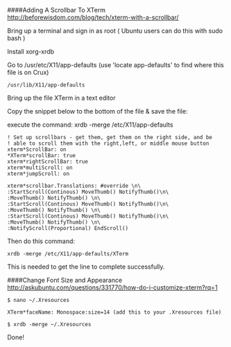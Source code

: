 ####Adding A Scrollbar To XTerm<br>
http://beforewisdom.com/blog/tech/xterm-with-a-scrollbar/


Bring up a terminal and sign in as root ( Ubuntu users can do this with sudo bash )

Install xorg-xrdb

Go to /usr/etc/X11/app-defaults (use 'locate app-defaults' to find where this file is on Crux)

    /usr/lib/X11/app-defaults

Bring up the file XTerm in a text editor

Copy the snippet below to the bottom of the file & save the file:

execute the command: xrdb -merge /etc/X11/app-defaults
    
    
	! Set up scrollbars - get them, get them on the right side, and be
	! able to scroll them with the right,left, or middle mouse button
	xterm*ScrollBar: on
	*XTerm*scrollBar: true
	xterm*rightScrollBar: true
	xterm*multiScroll: on
	xterm*jumpScroll: on
 
	xterm*scrollbar.Translations: #override \n\
  	:StartScroll(Continous) MoveThumb() NotifyThumb()\n\
  	:MoveThumb() NotifyThumb() \n\
  	:StartScroll(Continous) MoveThumb() NotifyThumb()\n\
  	:MoveThumb() NotifyThumb() \n\
  	:StartScroll(Continous) MoveThumb() NotifyThumb()\n\
  	:MoveThumb() NotifyThumb() \n\
  	:NotifyScroll(Proportional) EndScroll()

Then do this command:

    xrdb -merge /etc/X11/app-defaults/XTerm
    
This is needed to get the line to complete successfully.


####Change Font Size and Appearance<br>
http://askubuntu.com/questions/331770/how-do-i-customize-xterm?rq=1

	$ nano ~/.Xresources
	
	XTerm*faceName: Monospace:size=14 (add this to your .Xresources file)
	
	$ xrdb -merge ~/.Xresources
	
Done!


	

	



